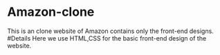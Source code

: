 # Amazon-clone
This is an clone website of Amazon contains only the front-end designs.
#Details
Here we use HTML,CSS for the basic front-end design of the website.
